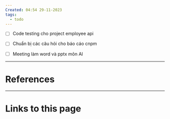 ```yaml
---
Created: 04:54 29-11-2023
tags:
  - todo
---
```


- [ ] Code testing cho project employee api
- [ ] Chuẩn bị các câu hỏi cho báo cáo cnpm 
- [ ] Meeting làm word và pptx môn AI



--- 
# References



--- 
# Links to this page